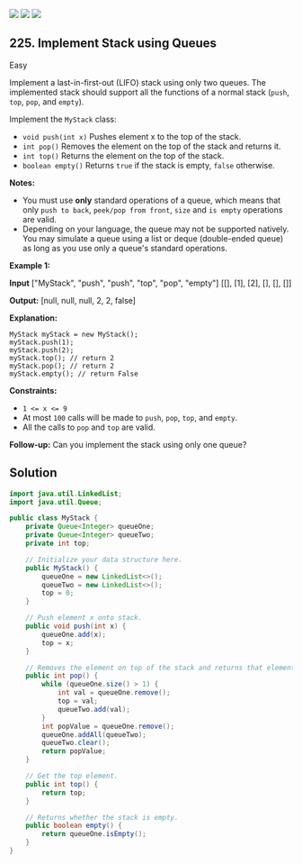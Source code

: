[![](https://img.shields.io/github/stars/javadev/LeetCode-in-Java?label=Stars&style=flat-square)](https://github.com/javadev/LeetCode-in-Java)
[![](https://img.shields.io/github/forks/javadev/LeetCode-in-Java?label=Fork%20me%20on%20GitHub%20&style=flat-square)](https://github.com/javadev/LeetCode-in-Java/fork)
[![](https://img.shields.io/badge/-LeetCode%20in%20Kotlin-blue?style=flat-square)](https://github.com/javadev/LeetCode-in-Kotlin)

## 225\. Implement Stack using Queues

Easy

Implement a last-in-first-out (LIFO) stack using only two queues. The implemented stack should support all the functions of a normal stack (`push`, `top`, `pop`, and `empty`).

Implement the `MyStack` class:

*   `void push(int x)` Pushes element x to the top of the stack.
*   `int pop()` Removes the element on the top of the stack and returns it.
*   `int top()` Returns the element on the top of the stack.
*   `boolean empty()` Returns `true` if the stack is empty, `false` otherwise.

**Notes:**

*   You must use **only** standard operations of a queue, which means that only `push to back`, `peek/pop from front`, `size` and `is empty` operations are valid.
*   Depending on your language, the queue may not be supported natively. You may simulate a queue using a list or deque (double-ended queue) as long as you use only a queue's standard operations.

**Example 1:**

**Input** ["MyStack", "push", "push", "top", "pop", "empty"] [[], [1], [2], [], [], []]

**Output:** [null, null, null, 2, 2, false]

**Explanation:**

    MyStack myStack = new MyStack();
    myStack.push(1);
    myStack.push(2);
    myStack.top(); // return 2
    myStack.pop(); // return 2
    myStack.empty(); // return False 

**Constraints:**

*   `1 <= x <= 9`
*   At most `100` calls will be made to `push`, `pop`, `top`, and `empty`.
*   All the calls to `pop` and `top` are valid.

**Follow-up:** Can you implement the stack using only one queue?

## Solution

```java
import java.util.LinkedList;
import java.util.Queue;

public class MyStack {
    private Queue<Integer> queueOne;
    private Queue<Integer> queueTwo;
    private int top;

    // Initialize your data structure here.
    public MyStack() {
        queueOne = new LinkedList<>();
        queueTwo = new LinkedList<>();
        top = 0;
    }

    // Push element x onto stack.
    public void push(int x) {
        queueOne.add(x);
        top = x;
    }

    // Removes the element on top of the stack and returns that element.
    public int pop() {
        while (queueOne.size() > 1) {
            int val = queueOne.remove();
            top = val;
            queueTwo.add(val);
        }
        int popValue = queueOne.remove();
        queueOne.addAll(queueTwo);
        queueTwo.clear();
        return popValue;
    }

    // Get the top element.
    public int top() {
        return top;
    }

    // Returns whether the stack is empty.
    public boolean empty() {
        return queueOne.isEmpty();
    }
}
```